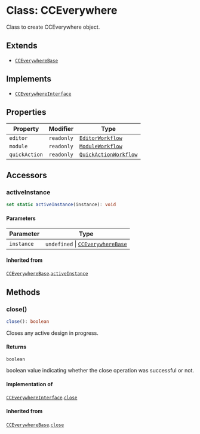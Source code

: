 # Class: CCEverywhere

Class to create CCEverywhere object.

## Extends

- [`CCEverywhereBase`](../../../CCEverywhereBase/classes/cc-everywhere-base.md)

## Implements

- [`CCEverywhereInterface`](../../CCEverywhere.types/interfaces/cc-everywhere-interface.md)

## Properties

| Property | Modifier | Type |
| ------ | ------ | ------ |
| `editor` | `readonly` | [`EditorWorkflow`](../../../workflows/3p/EditorWorkflow/classes/editor-workflow.md) |
| `module` | `readonly` | [`ModuleWorkflow`](../../../workflows/3p/ModuleWorkflow/classes/module-workflow.md) |
| `quickAction` | `readonly` | [`QuickActionWorkflow`](../../../workflows/3p/QuickActionWorkflow/classes/quick-action-workflow.md) |

## Accessors

### activeInstance

```ts
set static activeInstance(instance): void
```

#### Parameters

| Parameter | Type |
| ------ | ------ |
| `instance` | `undefined` \| [`CCEverywhereBase`](../../../CCEverywhereBase/classes/cc-everywhere-base.md) |

#### Inherited from

[`CCEverywhereBase`](../../../CCEverywhereBase/classes/cc-everywhere-base.md).[`activeInstance`](../../../CCEverywhereBase/classes/cc-everywhere-base.md#activeinstance)

## Methods

### close()

```ts
close(): boolean
```

Closes any active design in progress.

#### Returns

`boolean`

boolean value indicating whether the close operation was successful or not.

#### Implementation of

[`CCEverywhereInterface`](../../CCEverywhere.types/interfaces/cc-everywhere-interface.md).[`close`](../../CCEverywhere.types/interfaces/cc-everywhere-interface.md#close)

#### Inherited from

[`CCEverywhereBase`](../../../CCEverywhereBase/classes/cc-everywhere-base.md).[`close`](../../../CCEverywhereBase/classes/cc-everywhere-base.md#close)
